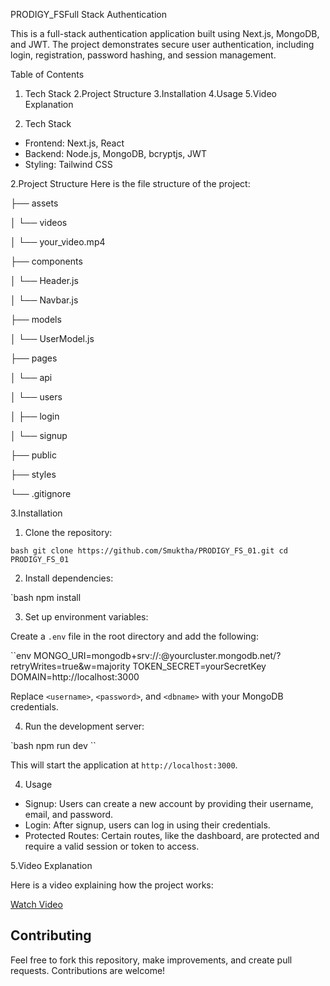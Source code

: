 PRODIGY_FSFull Stack Authentication

This is a full-stack authentication application built using Next.js, MongoDB, and JWT. The project demonstrates secure user authentication, including login, registration, password hashing, and session management.

Table of Contents
1. Tech Stack
2.Project Structure
3.Installation
4.Usage
5.Video Explanation

1. Tech Stack
- Frontend: Next.js, React
- Backend: Node.js, MongoDB, bcryptjs, JWT
- Styling: Tailwind CSS

2.Project Structure
Here is the file structure of the project:


├── assets

│   └── videos

│       └── your_video.mp4

├── components

│   └── Header.js

│   └── Navbar.js

├── models

│   └── UserModel.js

├── pages

│   └── api

│       └── users

│           ├── login

│           └── signup

├── public

├── styles

└── .gitignore


3.Installation

 1. Clone the repository:

``bash
git clone https://github.com/Smuktha/PRODIGY_FS_01.git
cd PRODIGY_FS_01
``

 2. Install dependencies:

`bash
npm install


 3. Set up environment variables:

Create a `.env` file in the root directory and add the following:

``env
MONGO_URI=mongodb+srv://<username>:<password>@yourcluster.mongodb.net/<dbname>?retryWrites=true&w=majority
TOKEN_SECRET=yourSecretKey
DOMAIN=http://localhost:3000


Replace `<username>`, `<password>`, and `<dbname>` with your MongoDB credentials.

 4. Run the development server:

`bash
npm run dev
``

This will start the application at `http://localhost:3000`.

4. Usage

- Signup: Users can create a new account by providing their username, email, and password.
- Login: After signup, users can log in using their credentials.
- Protected Routes: Certain routes, like the dashboard, are protected and require a valid session or token to access.

5.Video Explanation

Here is a video explaining how the project works:

[Watch Video](https://drive.google.com/file/d/1zO_1sh_khJUeTV2k793TeUdlLBM_L3mR/view?usp=sharing)

## Contributing

Feel free to fork this repository, make improvements, and create pull requests. Contributions are welcome!
